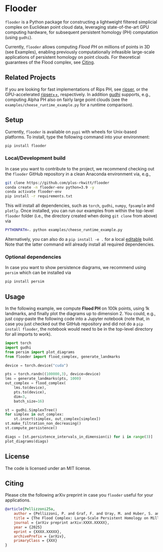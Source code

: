 # Flooder

`flooder` is a Python package for constructing a lightweight filtered simplicial complex on Euclidean point cloud data, leveraging state-of-the-art GPU computing hardware, for subsequent persistent homology (PH) computation (using `gudhi`).

Currently, `flooder` allows computing *Flood PH* on millions of points in 3D (see Examples), enabling previously computationally infeasible large-scale applications of persistent homology on point clouds. For theoretical guarantees of the Flood complex, see [Citing](#citing).

## Related Projects

If you are looking for fast implementations of Rips PH, see 
[ripser](https://github.com/ripser/ripser), or the GPU-accelerated [ripser++](https://github.com/simonzhang00/ripser-plusplus), respectively. In addition [gudhi](https://pypi.org/project/gudhi/) supports, e.g., computing Alpha PH also on fairly large point clouds (see the `examples/cheese_runtime_example.py` for a runtime comparison).

## Setup

Currently, `flooder` is available on `pypi` with wheels for Unix-based platforms. To install, type the following command into your environment:

```bash
pip install flooder
```

### Local/Development build

In case you want to contribute to the project, we recommend checking out the `flooder` GitHub repository in a clean Anaconda environment via, e.g.,

```bash
git clone https://github.com/plus-rkwitt/flooder
conda create -n flooder-env python=3.9 -y
conda activate flooder-env
pip install -r requirements.txt
```
This will install all dependencies, such as `torch`, `gudhi`, `numpy`, `fpsample` and `plotly`. Once installed, you can run our examples from within the top-level `flooder` folder (i.e., the directory created when doing `git clone` from above) via 

```bash
PYTHONPATH=. python examples/cheese_runtime_example.py
```

Alternatively, you can also do a `pip install -e .` for a local [editable](https://setuptools.pypa.io/en/latest/userguide/development_mode.html) build. Note that the latter command will already install all required dependencies.

### Optional dependencies

In case you want to show persistence diagrams, we recommend using `persim` which can be installed via

```bash
pip install persim
```

## Usage

In the following example, we compute **Flood PH** on 100k points, using 1k landmarks, and finally plot the diagrams up to dimension 2. You could, e.g., just copy-paste the following code into a Jupyter notebook (note that, in case you just checked out the GitHub repository and did not do a `pip install flooder`, the notebook would need to be in the top-level directory for all imports to work).

```python
import torch
import gudhi
from persim import plot_diagrams
from flooder import flood_complex, generate_landmarks

device = torch.device("cuda")

pts = torch.randn((100000,3), device=device)
lms = generate_landmarks(pts, 1000)
out_complex = flood_complex(
    lms.to(device), 
    pts.to(device), 
    dim=3, 
    batch_size=16)

st = gudhi.SimplexTree()
for simplex in out_complex:
    st.insert(simplex, out_complex[simplex])
st.make_filtration_non_decreasing()
st.compute_persistence()

diags = [st.persistence_intervals_in_dimension(i) for i in range(3)]
plot_diagrams(diags)
```

## License

The code is licensed under an MIT license.

## Citing

Please cite the following arXiv preprint in case you `flooder` useful for your applications.

```bibtex
@article{Pellizzoni25a,
    author = {Pellizzoni, P. and Graf, F. and Uray, M. and Huber, S. and Kwitt, R.},
    title = {The Flood Complex: Large-Scale Persistent Homology on Millions of Points},
    journal = {arXiv preprint arXiv:XXXX.XXXXX},
    year = {2025}
    eprint = {XXXX.XXXXX},
    archivePrefix = {arXiv},
    primaryClass = {XXX}
}
```





